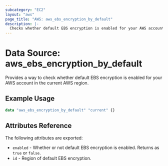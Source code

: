 ```yaml
---
subcategory: "EC2"
layout: "aws"
page_title: "AWS: aws_ebs_encryption_by_default"
description: |-
  Checks whether default EBS encryption is enabled for your AWS account in the current AWS region.
---
```


# Data Source: aws_ebs_encryption_by_default

Provides a way to check whether default EBS encryption is enabled for your AWS account in the current AWS region.

## Example Usage

```terraform
data "aws_ebs_encryption_by_default" "current" {}
```

## Attributes Reference

The following attributes are exported:

* `enabled` - Whether or not default EBS encryption is enabled. Returns as `true` or `false`.
* `id` - Region of default EBS encryption.
